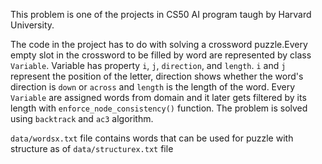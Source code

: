 This problem is one of the projects in CS50 AI program taugh by Harvard University.

The code in the project has to do with solving a crossword puzzle.Every empty slot in the crossword to be filled by word are represented by class <code class="language-plaintext highlighter-rouge">Variable</code>. Variable has property <code class="language-plaintext highlighter-rouge">i</code>, <code class="language-plaintext highlighter-rouge">j</code>, <code class="language-plaintext highlighter-rouge">direction</code>, and <code class="language-plaintext highlighter-rouge">length</code>. <code class="language-plaintext highlighter-rouge">i</code> and <code class="language-plaintext highlighter-rouge">j</code> represent the position of the letter, direction shows whether the word's direction is <code class="language-plaintext highlighter-rouge">down</code> or <code class="language-plaintext highlighter-rouge">across</code> and <code class="language-plaintext highlighter-rouge">length</code> is the length of the word. Every <code class="language-plaintext highlighter-rouge">Variable</code> are assigned words from domain and it later gets filtered by its length with <code class="language-plaintext highlighter-rouge">enforce_node_consistency()</code> function. The problem is solved using <code class="language-plaintext highlighter-rouge">backtrack</code> and <code class="language-plaintext highlighter-rouge">ac3</code> algorithm.

<code class="language-plaintext highlighter-rouge">data/wordsx.txt</code> file contains words that can be used for puzzle with structure as of <code class="language-plaintext highlighter-rouge">data/structurex.txt</code> file
